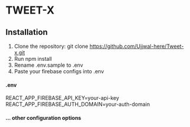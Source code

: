 # TWEET-X

## Installation

1. Clone the repository: git clone https://github.com/Ujjwal-here/Tweet-x.git
2. Run npm install
3. Rename .env.sample to .env
4. Paste your firebase configs into .env
   
#### .env

REACT_APP_FIREBASE_API_KEY=your-api-key
REACT_APP_FIREBASE_AUTH_DOMAIN=your-auth-domain
#### ... other configuration options
